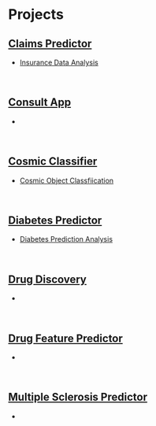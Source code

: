 # Projects

## [Claims Predictor](https://github.com/HAlex94/Projects/tree/main/Claims_Predictor)
* [Insurance Data Analysis](https://github.com/HAlex94/Projects/blob/main/Claims_Predictor/Insurance_Data_Analysis.ipynb)

&nbsp;

## [Consult App](https://github.com/HAlex94/Projects/tree/main/Consult%20App)
* []()

&nbsp;

## [Cosmic Classifier](https://github.com/HAlex94/Projects/tree/main/Cosmic_Classifier)
* [Cosmic Object Classfiication](https://github.com/HAlex94/Projects/blob/main/Cosmic_Classifier/Cosmic_Object_Classification.ipynb)

&nbsp;

## [Diabetes Predictor](https://github.com/HAlex94/Projects/tree/main/Diabetes_Predictor)
* [Diabetes Prediction Analysis](https://github.com/HAlex94/Projects/blob/main/Diabetes_Predictor/Diabetes_Prediction_Analysis.ipynb)

&nbsp;

## [Drug Discovery]()
* []()

&nbsp;

## [Drug Feature Predictor]()
* []()

&nbsp;

## [Multiple Sclerosis Predictor]()
* []()



  
